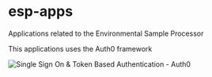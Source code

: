 esp-apps
========

Applications related to the Environmental Sample Processor

This applications uses the Auth0 framework 

![Single Sign On & Token Based Authentication - Auth0](http://cdn.auth0.com/oss/badges/a0-badge-light.png)
